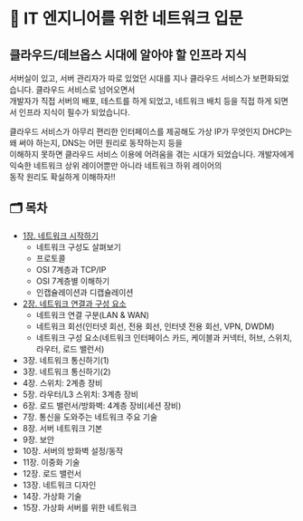 # 📡 IT 엔지니어를 위한 네트워크 입문

## 클라우드/데브옵스 시대에 알아야 할 인프라 지식

서버실이 있고, 서버 관리자가 따로 있었던 시대를 지나 클라우드 서비스가 보편화되었습니다. 클라우드 서비스로 넘어오면서  
개발자가 직접 서버의 배포, 테스트를 하게 되었고, 네트워크 배치 등을 직접 하게 되면서 인프라 지식이 필수가 되었습니다.

클라우드 서비스가 아무리 편리한 인터페이스를 제공해도 가상 IP가 무엇인지 DHCP는 왜 써야 하는지, DNS는 어떤 원리로 동작하는지 등을  
이해하지 못하면 클라우드 서비스 이용에 어려움을 겪는 시대가 되었습니다. 개발자에게 익숙한 네트워크 상위 레이어뿐만 아니라 네트워크 하위 레이어의  
동작 원리도 확실하게 이해하자!!

## 🗂️ 목차

- <a href="https://github.com/ohyuchan123/LetsReadBooks/blob/master/IT%20%EC%97%94%EC%A7%80%EB%8B%88%EC%96%B4%EB%A5%BC%20%EC%9C%84%ED%95%9C%20%EB%84%A4%ED%8A%B8%EC%9B%8C%ED%81%AC%20%EC%9E%85%EB%AC%B8/Contents/1.%20%EB%84%A4%ED%8A%B8%EC%9B%8C%ED%81%AC%20%EC%8B%9C%EC%9E%91%ED%95%98%EA%B8%B0.md#1-%EB%84%A4%ED%8A%B8%EC%9B%8C%ED%81%AC-%EC%8B%9C%EC%9E%91%ED%95%98%EA%B8%B0">1장. 네트워크 시작하기</a>
  - 네트워크 구성도 살펴보기
  - 프로토콜
  - OSI 7계층과 TCP/IP
  - OSI 7계층별 이해하기
  - 인캡슐레이션과 디캡슐레이션
- <a href="https://github.com/ohyuchan123/LetsReadBooks/blob/master/IT%20%EC%97%94%EC%A7%80%EB%8B%88%EC%96%B4%EB%A5%BC%20%EC%9C%84%ED%95%9C%20%EB%84%A4%ED%8A%B8%EC%9B%8C%ED%81%AC%20%EC%9E%85%EB%AC%B8/Contents/2.%20%EB%84%A4%ED%8A%B8%EC%9B%8C%ED%81%AC%20%EC%97%B0%EA%B2%B0%20%EB%B6%80%EB%B6%84.md#2%EC%9E%A5-%EB%84%A4%ED%8A%B8%EC%9B%8C%ED%81%AC-%EC%97%B0%EA%B2%B0%EA%B3%BC-%EA%B5%AC%EC%84%B1-%EC%9A%94%EC%86%8C">2장. 네트워크 연결과 구성 요소</a>
  - 네트워크 연결 구분(LAN & WAN)
  - 네트워크 회선(인터넷 회선, 전용 회선, 인터넷 전용 회선, VPN, DWDM)
  - 네트워크 구성 요소(네트워크 인터페이스 카드, 케이블과 커넥터, 허브, 스위치, 라우터, 로드 밸런서)
- 3장. 네트워크 통신하기(1)
- 3장. 네트워크 통신하기(2)
- 4장. 스위치: 2계층 장비
- 5장. 라우터/L3 스위치: 3계층 장비
- 6장. 로드 밸런서/방화벽: 4계층 장비(세션 장비)
- 7장. 통신을 도와주는 네트워크 주요 기술
- 8장. 서버 네트워크 기본
- 9장. 보안
- 10장. 서버의 방화벽 설정/동작
- 11장. 이중화 기술
- 12장. 로드 밸런서
- 13장. 네트워크 디자인
- 14장. 가상화 기술
- 15장. 가상화 서버를 위한 네트워크
